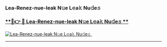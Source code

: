 ### Lea-Renez-nue-leak N𝚞e L𝚎a𝚔 Nu𝚍e𝚜   

### [ **🔗👉 🔴 Lea-Renez-nue-leak N𝚞e L𝚎a𝚔 Nu𝚍e𝚜 **](https://taap.it/xNRuk4)  

[![Lea-Renez-nue-leak N𝚞e L𝚎a𝚔 Nu𝚍e𝚜 ](https://i.imgur.com/0qMVB7G.gif)](https://taap.it/xNRuk4)  

___  
